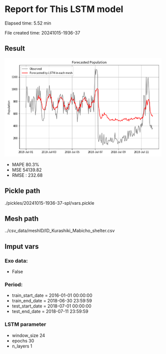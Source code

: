 
# Report for This LSTM model 
Elapsed time: 5.52 min

File created time: 20241015-1936-37

## Result 
<img src="20241015-1936-37.png" width='600'/>

- MAPE	80.3%
- MSE 	54139.82
- RMSE : 232.68

## Pickle path
./pickles/20241015-1936-37-spl/vars.pickle

## Mesh path
../csv_data/meshID/ID_Kurashiki_Mabicho_shelter.csv

## Imput vars

### Exo data:
- False

### Period:
- train_start_date    = 2016-01-01 00:00:00
- train_end_date      = 2018-06-30 23:59:59
- test_start_date     = 2018-07-01 00:00:00  
- test_end_date       = 2018-07-11 23:59:59

### LSTM parameter
- window_size	24
- epochs	30
- n_layers	1

